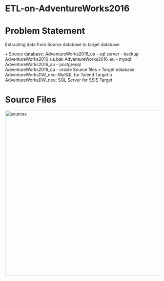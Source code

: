 # ETL-on-AdventureWorks2016

# Problem Statement 

Extracting data from Source database to target database

•	Source database: 
AdventureWorks2016_us - sql server - backup AdventureWorks2016_us.bak
AdventureWorks2016_eu - mysql  
AdventureWorks2016_au - postgresql  
AdventureWorks2016_ca - oracle 
Source files
•	Target database: 
AdventureWorksDW_neu: MySQL for Talend Target
o	AdventureWorksDW_neu: SQL Server for SSIS Target


# Source Files

<img width="540" alt="sources" src="https://user-images.githubusercontent.com/32627251/39931072-5ba9c154-550a-11e8-844a-6aff9e40490c.PNG">
